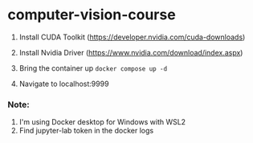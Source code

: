# computer-vision-course

1. Install CUDA Toolkit (https://developer.nvidia.com/cuda-downloads)
2. Install Nvidia Driver (https://www.nvidia.com/download/index.aspx)

3. Bring the container up ```docker compose up -d```
4. Navigate to localhost:9999

### Note: 
1. I'm using Docker desktop for Windows with WSL2
2. Find jupyter-lab token in the docker logs
